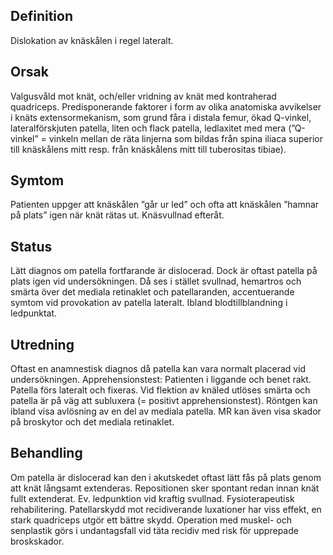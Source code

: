 ## Definition

Dislokation av knäskålen i regel lateralt.

## Orsak

Valgusvåld mot knät, och/eller vridning av knät med kontraherad quadriceps. Predisponerande faktorer i form av olika anatomiska avvikelser i knäts extensormekanism, som grund fåra i distala femur, ökad Q-vinkel, lateralförskjuten patella, liten och flack patella, ledlaxitet med mera (”Q-vinkel” = vinkeln mellan de räta linjerna som bildas från spina iliaca superior till knäskålens mitt resp. från knäskålens mitt till tuberositas tibiae).

## Symtom

Patienten uppger att knäskålen ”går ur led” och ofta att knäskålen ”hamnar på plats” igen när knät rätas ut. Knäsvullnad efteråt.

## Status

Lätt diagnos om patella fortfarande är dislocerad. Dock är oftast patella på plats igen vid undersökningen. Då ses i stället svullnad, hemartros och smärta över det mediala retinaklet och patellaranden, accentuerande symtom vid provokation av patella lateralt. Ibland blodtillblandning i ledpunktat.

## Utredning

Oftast en anamnestisk diagnos då patella kan vara normalt placerad vid undersökningen. Apprehensionstest: Patienten i liggande och benet rakt. Patella förs lateralt och fixeras. Vid flektion av knäled utlöses smärta och patella är på väg att subluxera (= positivt apprehensionstest). Röntgen kan ibland visa avlösning av en del av mediala patella. MR kan även visa skador på broskytor och det mediala retinaklet.

## Behandling

Om patella är dislocerad kan den i akutskedet oftast lätt fås på plats genom att knät långsamt extenderas. Repositionen sker spontant redan innan knät fullt extenderat. Ev. ledpunktion vid kraftig svullnad. Fysioterapeutisk rehabilitering. Patellarskydd mot recidiverande luxationer har viss effekt, en stark quadriceps utgör ett bättre skydd. Operation med muskel- och senplastik görs i undantagsfall vid täta recidiv med risk för upprepade broskskador.

